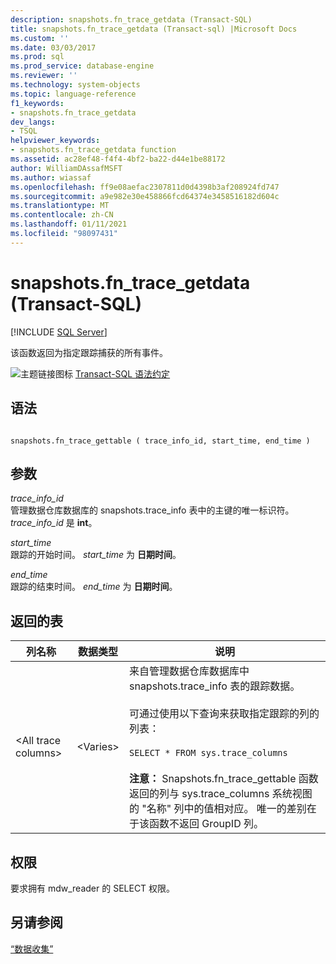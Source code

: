 ```yaml
---
description: snapshots.fn_trace_getdata (Transact-SQL)
title: snapshots.fn_trace_getdata (Transact-sql) |Microsoft Docs
ms.custom: ''
ms.date: 03/03/2017
ms.prod: sql
ms.prod_service: database-engine
ms.reviewer: ''
ms.technology: system-objects
ms.topic: language-reference
f1_keywords:
- snapshots.fn_trace_getdata
dev_langs:
- TSQL
helpviewer_keywords:
- snapshots.fn_trace_getdata function
ms.assetid: ac28ef48-f4f4-4bf2-ba22-d44e1be88172
author: WilliamDAssafMSFT
ms.author: wiassaf
ms.openlocfilehash: ff9e08aefac2307811d0d4398b3af208924fd747
ms.sourcegitcommit: a9e982e30e458866fcd64374e3458516182d604c
ms.translationtype: MT
ms.contentlocale: zh-CN
ms.lasthandoff: 01/11/2021
ms.locfileid: "98097431"
---
```

# <a name="snapshotsfn_trace_getdata-transact-sql"></a>snapshots.fn_trace_getdata (Transact-SQL)
[!INCLUDE [SQL Server](../../includes/applies-to-version/sqlserver.md)]

  该函数返回为指定跟踪捕获的所有事件。  
  
 ![主题链接图标](../../database-engine/configure-windows/media/topic-link.gif "“主题链接”图标") [Transact-SQL 语法约定](../../t-sql/language-elements/transact-sql-syntax-conventions-transact-sql.md)  
  
## <a name="syntax"></a>语法  
  
```  
  
snapshots.fn_trace_gettable ( trace_info_id, start_time, end_time )  
```  
  
## <a name="arguments"></a>参数  
 *trace_info_id*  
 管理数据仓库数据库的 snapshots.trace_info 表中的主键的唯一标识符。 *trace_info_id* 是 **int**。  
  
 *start_time*  
 跟踪的开始时间。 *start_time* 为 **日期时间**。  
  
 *end_time*  
 跟踪的结束时间。 *end_time* 为 **日期时间**。  
  
## <a name="table-returned"></a>返回的表  
  
|列名称|数据类型|说明|  
|-----------------|---------------|-----------------|  
|\<All trace columns>|\<Varies>|来自管理数据仓库数据库中 snapshots.trace_info 表的跟踪数据。<br /><br /> 可通过使用以下查询来获取指定跟踪的列的列表：<br /><br /> `SELECT * FROM sys.trace_columns`<br /><br /> **注意：** Snapshots.fn_trace_gettable 函数返回的列与 sys.trace_columns 系统视图的 "名称" 列中的值相对应。 唯一的差别在于该函数不返回 GroupID 列。|  
  
## <a name="permissions"></a>权限  
 要求拥有 mdw_reader 的 SELECT 权限。  
  
## <a name="see-also"></a>另请参阅  
 [“数据收集”](../../relational-databases/data-collection/data-collection.md)  
  
  
